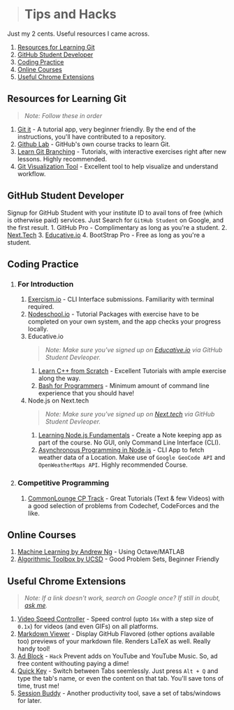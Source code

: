 ># Tips and Hacks
Just my 2 cents. Useful resources I came across. 


1. [Resources for Learning Git](#resources-for-learning-git)
2. [GitHub Student Developer](#github-student-developer)
3. [Coding Practice](#coding-practice)
4. [Online Courses](#online-courses)
5. [Useful Chrome Extensions](#useful-chrome-extensions)

## Resources for Learning Git
  >*Note: Follow these in order* 
   1. [Git it](https://github.com/jlord/git-it-electron/releases) - A tutorial app, very beginner friendly. By the end of the instructions, you'll have contributed to a repository. 
   2. [Github Lab](https://lab.github.com/) - GitHub's own course tracks to learn Git. 
   3. [Learn Git Branching](https://learngitbranching.js.org/) - Tutorials, with interactive exercises right after new lessons. Highly recommended.
   4. [Git Visualization Tool](http://git-school.github.io/visualizing-git/) - Excellent tool to help visualize and understand workflow.
## GitHub Student Developer
   Signup for GitHub Student with your institute ID to avail tons of free (which is otherwise paid) services. Just Search for `GitHub Student` on Google, and the first result. 
    1. GitHub Pro - Complimentary as long as you're a student.
    2. [Next.Tech](https://next.tech/)
    3. [Educative.io](https://educative.io/)
    4. BootStrap Pro - Free as long as you're a student.

## Coding Practice
   1. ### **For Introduction**
      1. [Exercism.io](https://exercism.io/) - CLI Interface submissions. Familiarity with terminal required.
      2. [Nodeschool.io](https://nodeschool.io/) - Tutorial Packages with exercise have to be completed on your own system, and the app checks your progress locally.
      3. Educative.io 
         >*Note: Make sure you've signed up on [Educative.io](https://educative.io/) via GitHub Student Devleoper.*
         1. [Learn C++ from Scratch](https://www.educative.io/courses/learn-cpp-from-scratch) - Excellent Tutorials with ample exercise along the way.
         2. [Bash for Programmers](https://www.educative.io/courses/bash-for-programmers) - Minimum amount of command line experience that you should have! 
      4. Node.js on Next.tech
         >*Note: Make sure you've signed up on [Next.tech](https://next.tech/) via GitHub Student Devleoper.*
         1. [Learning Node.js Fundamentals](https://next.tech/catalog/learning-node-js-fundamentals) - Create a Note keeping app as part of the course. No GUI, only Command Line Interface (CLI).   
         2. [Asynchronous Programming in Node.js](https://next.tech/catalog/asynchronous-programming-in-node-js) - CLI App to fetch weather data of a Location. Make use of `Google GeoCode API` and `OpenWeatherMaps API`. Highly recommended Course. 
   
   2. ### **Competitive Programming**
      1. [CommonLounge CP Track](https://www.commonlounge.com/discussion/5d2822257dfa49328d85fd27cf114441) - Great Tutorials (Text & few Videos) with a good selection of problems from Codechef, CodeForces and the like. 

## Online Courses
   1. [Machine Learning by Andrew Ng](https://www.coursera.org/learn/machine-learning/) - Using Octave/MATLAB
   2. [Algorithmic Toolbox by UCSD](https://www.coursera.org/learn/algorithmic-toolbox) - Good Problem Sets, Beginner Friendly

## Useful Chrome Extensions
>*Note: If a link doesn't work, search on Google once? If still in doubt, [ask me](github.com/arpitkaushal).*
   1. [Video Speed Controller](https://www.facebook.com/watch/?v=2306635449599195) - Speed control (upto `16x` with a step size of `0.1x`) for videos (and even GIFs) on all platforms. 
   2. [Markdown Viewer](https://chrome.google.com/webstore/detail/markdown-viewer/ckkdlimhmcjmikdlpkmbgfkaikojcbjk?hl=en) - Display GitHub Flavored (other options available too) previews of your markdown file. Renders LaTeX as well. Really handy tool!
   3. [Ad Block](https://chrome.google.com/webstore/detail/adblock-%E2%80%94-best-ad-blocker/gighmmpiobklfepjocnamgkkbiglidom) - `Hack` Prevent adds on YouTube and YouTube Music. So, ad free content withouting paying a dime!
   4. [Quick Key](https://chrome.google.com/webstore/detail/quickey-%E2%80%93-the-quick-tab-s/ldlghkoiihaelfnggonhjnfiabmaficg) - Switch between Tabs seemlessly. Just press `Alt + Q` and type the tab's name, or even the content on that  tab. You'll save tons of time, trust me!
   5. [Session Buddy](https://chrome.google.com/webstore/detail/session-buddy/edacconmaakjimmfgnblocblbcdcpbko?hl=en) - Another productivity tool, save a set of tabs/windows for later.  